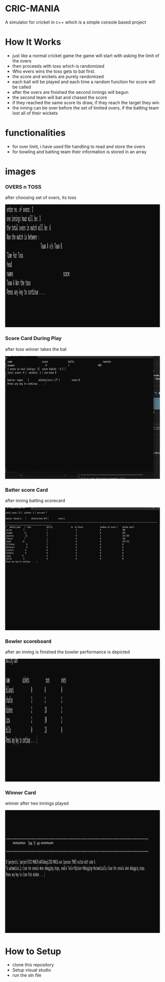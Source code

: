 # CRIC-MANIA
 A simulator for cricket in c++ which is a simple console based project

# How It Works
 - just like a normal cricket game the game will start with asking the limit of the overs
 - then proceeds with toss which is randomized
 - Who evers wins the toss gets to bat first.
 - the score and wickets are purely randomized
 - each ball will be played and each time a random function for score will be called
 - after the overs are finished the second innings will begun
 - the second team will bat and chased the score
 - if they reached the same score its draw, if they reach the target they win
 - the inning can be over before the set of limited overs, if the batting team lost all of their wickets
# functionalities
 - for over limit, i have used file handling to read and store the overs
 - for bowling and batting team their information is stored in an array
# images

### OVERS n TOSS
 after choosing set of overs, its toss

<img src ="images/TOSS.png" height=400>


### Score Card During Play
 after toss winner takes the bat

<img src ="images/palying.png" height=400>


### Batter score Card
 after inning batting scorecard

<img src ="images/score-card.png" height=400>


### Bowler scoreboard
 after an inning is finished the bowler performance is depicted 

<img src ="images/bowling_card.png" height=400>


### Winner Card
 winner after two innings played

<img src ="images/winner-card.png" height=400>


# How to Setup
 - clone this repository
 - Setup visual studio
 - run the sln file

#





